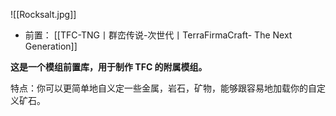 ![[Rocksalt.jpg]]
- 前置：
 [[TFC-TNG丨群峦传说-次世代丨TerraFirmaCraft- The Next Generation]]

**这是一个模组前置库，用于制作 TFC 的附属模组。**  

特点：你可以更简单地自义定一些金属，岩石，矿物，能够跟容易地加载你的自定义矿石。

